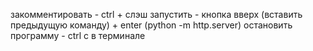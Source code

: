 закомментировать - ctrl + слэш
запустить - кнопка вверх (вставить предыдущую команду) + enter (python -m http.server)
остановить программу - ctrl c в терминале